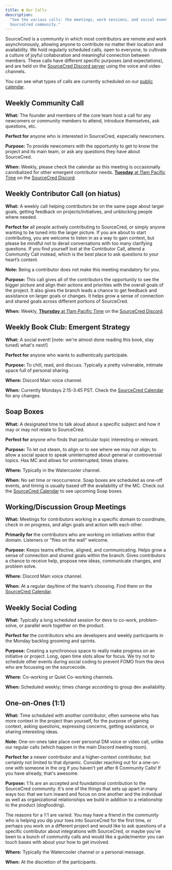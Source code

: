 ```yaml
---
title: ☎️ Our Calls
description:
  "See the various calls: the meetings, work sessions, and social events for the
  SourceCred community."
---
```


SourceCred is a community in which most contributors are remote and work
asynchronously, allowing anyone to contribute no matter their location and
availability. We hold regularly scheduled calls, open to everyone, to cultivate
a culture of joyful collaboration and meaningful connection between members.
These calls have different specific purposes (and expectations), and are held on
the [SourceCred Discord server](https://sourcecred.io/discord) using the voice
and video channels.

You can see what types of calls are currently scheduled on our
[public calendar](http://sourcecred.io/calendar).

## Weekly Community Call

**What:** The founder and members of the core team host a call for any newcomers
or community members to attend, introduce themselves, ask questions, etc.

**Perfect for** anyone who is interested in SourceCred, especially newcomers.

**Purpose:** To provide newcomers with the opportunity to get to know the
project and its main team, or ask any questions they have about SourceCred.

**When:** Weekly, please check the calendar as this meeting is occasionally
cannibalized for other emergent contributor needs. [**Tuesday** at 11am Pacific Time](https://sourcecred.io/calendar)
on the [SourceCred Discord](https://sourcecred.io/discord).

## Weekly Contributor Call (on hiatus)

**What:** A weekly call helping contributors be on the same page about larger
goals, getting feedback on projects/initiatives, and unblocking people where
needed.

**Perfect for** all people actively contributing to SourceCred, or simply anyone
wanting to be tuned into the larger picture. If you are about to start
contributing, you are welcome to listen in as a way to gain context, but please
be mindful not to derail conversations with too many clarifying questions. If
you find yourself lost at the Contributor Call, attend a Community Call instead,
which is the best place to ask questions to your heart’s content.

**Note:** Being a contributor does not make this meeting mandatory for you.

**Purpose:** This call gives all of the contributors the opportunity to see the
bigger picture and align their actions and priorities with the overall goals of
the project. It also gives the branch leads a chance to get feedback and
assistance on larger goals or changes. It helps grow a sense of connection and
shared goals across different portions of SourceCred.

**When:** Weekly,
[**Thursday** at 11am Pacific Time](https://sourcecred.io/calendar) on the
[SourceCred Discord](https://sourcecred.io/discord).

## Weekly Book Club: Emergent Strategy

**What:** A social event! [note: we're almost done reading this book, stay
tuned\ what's next!]

**Perfect for** anyone who wants to authentically participate.

**Purpose:** To chill, read, and discuss. Typically a pretty vulnerable,
intimate space full of personal sharing.

**Where:** Discord Main voice channel.

**When:** Currently Mondays 2:15-3:45 PST. Check the
[SourceCred Calendar](https://sourcecred.io/calendar) 
for any changes.

## Soap Boxes

**What:** A designated time to talk aloud about a specific subject and how it
may or may not relate to SourceCred.

**Perfect for** anyone who finds that particular topic interesting or relevant.

**Purpose:** To let out steam, to align or to see where we may not align; to
allow a social space to speak uninterrupted about general or controversial topics.
Has MC and allows for uninterrupted, times shares.

**Where:** Typically in the Watercooler channel.

**When:** No set time or reoccurrence. Soap boxes are scheduled as one-off
events,
and timing is usually based off the availability of the MC. Check out the [SourceCred Calendar](https://sourcecred.io/calendar)
to see upcoming Soap boxes.

## Working/Discussion Group Meetings

**What:** Meetings for contributors working in a specific domain to coordinate,
check in on progress, and align goals and action with each other.

**Primarily for** the contributors who are working on initiatives within that
domain.
Listeners or "flies on the wall" welcome.

**Purpose:** Keeps teams effective, aligned, and communicating. Helps grow a
sense of connection and shared goals within the branch. Gives contributors a
chance to receive help, propose new ideas, communicate changes,
and problem solve.

**Where:** Discord Main voice channel.

**When:** At a regular day/time of the team’s choosing. Find them on the
[SourceCred Calendar](https://sourcecred.io/calendar).

## Weekly Social Coding

**What:** Typically a long scheduled session for devs to co-work,
problem-solve,
or parallel work together on the product.

**Perfect for** the contributors who are developers and weekly participants in
the
Monday backlog grooming and sprints.

**Purpose:** Creating a synchronous space to really make progress on an
initiative
or project. Long, open time slots allow for focus. We try not to schedule other
events during social coding to prevent FOMO from the devs who are focussing
on the sourcecode.

**Where:** Co-working or Quiet Co-working channels.

**When:** Scheduled weekly; times change according to group dev availability.

## One-on-Ones (1:1)

**What:** Time scheduled with another contributor, often someone who has more
context in the project than yourself, for the purpose of gaining context, asking
questions, expressing concerns, getting assistance, or sharing interesting
ideas.

**Note:** One-on-ones take place over personal DM voice or video call, unlike
our regular calls (which happen in the main Discord meeting room).

**Perfect for** a newer contributor and a higher-context contributor, but
certainly not limited to that dynamic. Consider reaching out for a
one-on-one with someone in the org if you haven't yet after 6 Community
Calls! If you have already, that's awesome.

**Purpose:** 1:1s are an accepted and foundational contribution to the
SourceCred
community. It's one of the things that sets up apart in many ways too: that we
turn inward and focus on one another and the individual as well as
organizational
relationships we build in addition to a relationship to the product (dogfooding).

The reasons for a 1:1 are varied. You may have a friend in the community who
is helping you dip your toes into SourceCred for the first time, or perhaps you
work on a different project and would like to ask questions of a specific contributor
about integrations with SourceCred, or maybe you’ve been to a bunch of
community
calls and would like a guide/mentor you can touch bases with about your how to get
involved.

**Where:** Typically the Watercooler channel or a personal message.

**When:** At the discretion of the participants.
